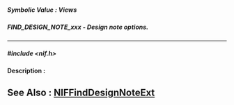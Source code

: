 ##### Symbolic Value : Views
##### FIND_DESIGN_NOTE_xxx - Design note options.
---
##### #include <nif.h>
**Description :**

**See Also :**
[NIFFindDesignNoteExt](D:/md_files/NIFFindDesignNoteExt.md)
---
